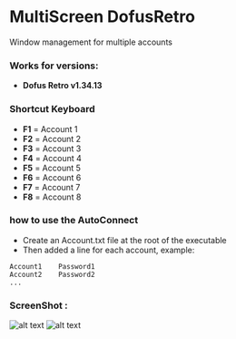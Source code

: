# MultiScreen DofusRetro
 Window management for multiple accounts

### Works for versions:
- **Dofus Retro v1.34.13**

### Shortcut Keyboard
- **F1** = Account 1
- **F2** = Account 2
- **F3** = Account 3
- **F4** = Account 4
- **F5** = Account 5
- **F6** = Account 6
- **F7** = Account 7
- **F8** = Account 8

### how to use the AutoConnect
- Create an Account.txt file at the root of the executable
- Then added a line for each account, example:
```
Account1	Password1
Account2	Password2
...
```

### ScreenShot :

![alt text](https://github.com/BlueEyesDev/MultiScreen-DofusRetro/blob/main/DofusPath.png?raw=true)
![alt text](https://github.com/BlueEyesDev/MultiScreen-DofusRetro/blob/main/Main.png?raw=true)